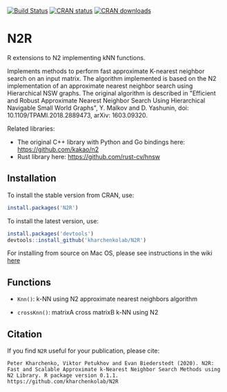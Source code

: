 [![Build Status](https://travis-ci.com/kharchenkolab/N2R.svg?branch=master)](https://travis-ci.com/kharchenkolab/N2R)
[![CRAN status](https://www.r-pkg.org/badges/version/N2R)](https://cran.r-project.org/package=N2R)
[![CRAN downloads](https://cranlogs.r-pkg.org/badges/N2R)](https://cran.r-project.org/package=N2R)

# N2R
R extensions to N2 implementing kNN functions. 

Implements methods to perform fast approximate K-nearest neighbor search on an input matrix. The algorithm implemented is based on the N2 implementation of an approximate nearest neighbor search using Hierarchical NSW graphs. The original algorithm is described in "Efficient and Robust Approximate Nearest Neighbor Search Using Hierarchical Navigable Small World Graphs", Y. Malkov and D. Yashunin, doi: 10.1109/TPAMI.2018.2889473, arXiv: 1603.09320.

Related libraries:
* The original C++ library with Python and Go bindings here: https://github.com/kakao/n2 
* Rust library here: https://github.com/rust-cv/hnsw


## Installation

To install the stable version from CRAN, use:

```r
install.packages('N2R')
```

To install the latest version, use:

```r
install.packages('devtools')
devtools::install_github('kharchenkolab/N2R')
```

For installing from source on Mac OS, please see instructions in the wiki [here](https://github.com/kharchenkolab/N2R/wiki/Installing-N2R-for-Mac-OS)

## Functions

* `Knn()`: k-NN using N2 approximate nearest neighbors algorithm

* `crossKnn()`: matrixA cross matrixB k-NN using N2 


## Citation

If you find `N2R` useful for your publication, please cite:

```
Peter Kharchenko, Viktor Petukhov and Evan Biederstedt (2020). N2R:
Fast and Scalable Approximate k-Nearest Neighbor Search Methods using
N2 Library. R package version 0.1.1.
https://github.com/kharchenkolab/N2R
```

